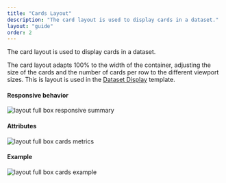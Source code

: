 ```yaml
---
title: "Cards Layout"
description: "The card layout is used to display cards in a dataset."
layout: "guide"
order: 2
---
```


<div class="page-description">The card layout is used to display cards in a dataset.</div> 

The card layout adapts 100% to the width of the container, adjusting the size of the cards and the number of cards per row to the different viewport sizes. This is layout is used in the [Dataset Display](../../patterns/dataset_display.html) template.

#### Responsive behavior

![layout full box responsive summary](/lexicon/images/layoutfbcardssummary.jpg)

#### Attributes

![layout full box cards metrics](/lexicon/images/layoutfbcardsmetrics.jpg)

#### Example

![layout full box cards example](/lexicon/images/layoutfbcardsexample.jpg)